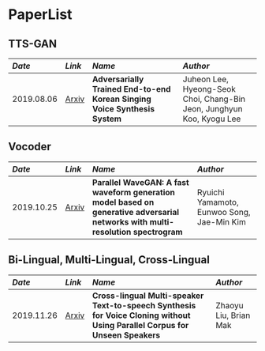 # PaperList


## TTS-GAN
*Date*  |  *Link* |  *Name*  |  *Author*  |
:--- | :--- | :--- | :--- |
2019.08.06  |  [Arxiv](https://arxiv.org/abs/1908.01919)  | **Adversarially Trained End-to-end Korean Singing Voice Synthesis System** |  Juheon Lee, Hyeong-Seok Choi, Chang-Bin Jeon, Junghyun Koo, Kyogu Lee  | 

## Vocoder
*Date*  |  *Link* | *Name* | *Author* |
:--- | :--- | :--- | :--- |
2019.10.25  |  [Arxiv](https://arxiv.org/abs/1910.1148)  | **Parallel WaveGAN: A fast waveform generation model based on generative adversarial networks with multi-resolution spectrogram** |  Ryuichi Yamamoto, Eunwoo Song, Jae-Min Kim  | 

## Bi-Lingual, Multi-Lingual, Cross-Lingual
*Date*  |  *Link* | *Name* | *Author* |
:--- | :--- | :--- | :--- |
2019.11.26  |  [Arxiv](https://arxiv.org/abs/1911.11601)  | **Cross-lingual Multi-speaker Text-to-speech Synthesis for Voice Cloning without Using Parallel Corpus for Unseen Speakers** |  Zhaoyu Liu, Brian Mak  | 
